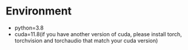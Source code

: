# Environment
- python=3.8
- cuda=11.8(if you have another version of cuda, please install torch, torchvision and torchaudio that match your cuda version)
